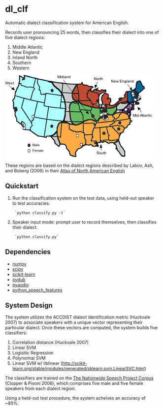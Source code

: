 # dl_clf
Automatic dialect classification system for American English.

Records user pronouncing 25 words, then classifies their dialect into one of five dialect regions:

1. Middle Atlantic
2. New England
3. Inland North
4. Southern
5. Western

![American Dialects](dialects.jpg?raw=true)

These regions are based on the dialect regions described by Labov, Ash, and Boberg (2006) in their [Atlas of North American English](http://www.atlas.mouton-content.com/) 

## Quickstart

1. Run the classification system on the test data, using held-out speaker   
   to test accuracies.                                                      
 
		`python classify.py -t`                                                  

2. Speaker input mode: prompt user to record themselves, then classifies 
   their dialect.                                               

		`python classify.py`   

## Dependencies
- [numpy](http://www.numpy.org/)
- [scipy](https://www.scipy.org/)
- [scikit-learn](http://scikit-learn.org/stable/)
- [pydub](https://github.com/jiaaro/pydub)
- [pyaudio](https://people.csail.mit.edu/hubert/pyaudio/)
- [python_speech_features](https://github.com/jameslyons/python_speech_features)

## System Design
The system utilizes the ACCDIST dialect identification metric (Huckvale 2007) to associate speakers with a unique vector representing their particular dialect. Once these vectors are computed, the system builds five classifiers:
1. Correlation distance (Huckvale 2007)
2. Linear SVM
3. Logisitic Regression
4. Polynomial SVM
5. Linear SVM w/ liblinear (http://scikit-learn.org/stable/modules/generated/sklearn.svm.LinearSVC.html)  

The classifiers are trained on the [The Nationwide Speech Project Corpus](https://u.osu.edu/nspcorpus/) (Clopper & Pisoni 2006), which comprises five male and five female speakers from each dialect region.

Using a held-out test procedure, the system acheives an accuracy of ~85%. 
